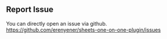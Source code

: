 ## Report Issue

You can directly open an issue via github. https://github.com/erenyener/sheets-one-on-one-plugin/issues